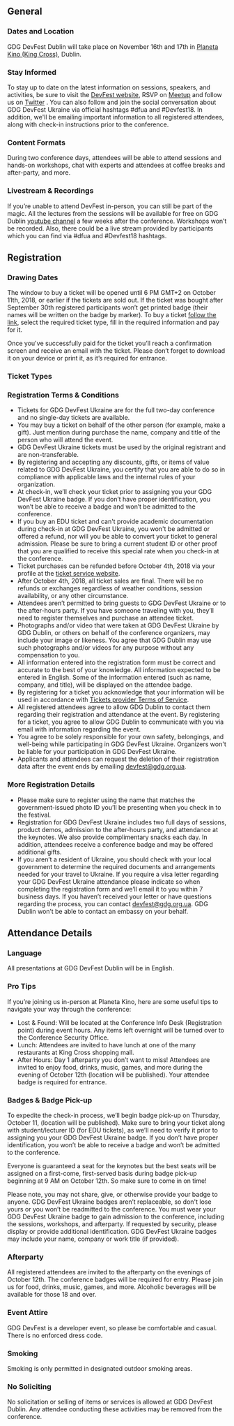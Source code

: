 ## General

### Dates and Location

GDG DevFest Dublin will take place on November 16th and 17th in [Planeta Kino (King Cross),]( https://goo.gl/Zwi76g) Dublin.

### Stay Informed

To stay up to date on the latest information on sessions, speakers, and activities, be sure to visit the [DevFest website](https://devfest.gdg.org.ua/), RSVP on [Meetup]( https://www.meetup.com/GDG-Dublin/events/244342635/) and follow us on [Twitter](https://twitter.com/gdgdublin) . You can also follow and join the social conversation about GDG DevFest Ukraine via official hashtags #dfua and #Devfest18. In addition, we'll be emailing important information to all registered attendees, along with check-in instructions prior to the conference.

### Content Formats

During two conference days, attendees will be able to attend sessions and hands-on workshops, chat with experts and attendees at coffee breaks and after-party, and more.

### Livestream & Recordings

If you’re unable to attend DevFest in-person, you can still be part of the magic. All the lectures from the sessions will be available for free on GDG Dublin [youtube channel](https://www.youtube.com/channel/UC5nknQj-2llSNd-jqXr4d_w) a few weeks after the conference. Workshops won’t be recorded. Also, there could be a live stream provided by participants which you can find via #dfua and #Devfest18 hashtags.

## Registration

### Drawing Dates

The window to buy a ticket will be opened until 6 PM GMT+2 on October 11th, 2018, or earlier if the tickets are sold out. If the ticket was bought after September 30th registered participants won’t get printed badge (their names will be written on the badge by marker). To buy a ticket [follow the link]( https://2event.com/events/1027108), select the required ticket type, fill in the required information and pay for it.

Once you've successfully paid for the ticket you’ll reach a confirmation screen and receive an email with the ticket. Please don’t forget to download it on your device or print it, as it’s required for entrance.

### Ticket Types




### Registration Terms & Conditions

- Tickets for GDG DevFest Ukraine are for the full two-day conference and no single-day tickets are available.
- You may buy a ticket on behalf of the other person (for example, make a gift). Just mention during purchase the name, company and title of the person who will attend the event.
- GDG DevFest Ukraine tickets must be used by the original registrant and are non-transferable.
- By registering and accepting any discounts, gifts, or items of value related to GDG DevFest Ukraine, you certify that you are able to do so in compliance with applicable laws and the internal rules of your organization.
- At check-in, we’ll check your ticket prior to assigning you your GDG DevFest Ukraine badge. If you don’t have proper identification, you won’t be able to receive a badge and won’t be admitted to the conference.
- If you buy an EDU ticket and can't provide academic documentation during check-in at GDG DevFest Ukraine, you won't be admitted or offered a refund, nor will you be able to convert your ticket to general admission. Please be sure to bring a current student ID or other proof that you are qualified to receive this special rate when you check-in at the conference.
- Ticket purchases can be refunded before October 4th, 2018 via your profile at the [ticket service website]( https://2event.com/events/1027108).
- After October 4th, 2018, all ticket sales are final. There will be no refunds or exchanges regardless of weather conditions, session availability, or any other circumstance.
- Attendees aren’t permitted to bring guests to GDG DevFest Ukraine or to the after-hours party. If you have someone traveling with you, they’ll need to register themselves and purchase an attendee ticket.
- Photographs and/or video that were taken at GDG DevFest Ukraine by GDG Dublin, or others on behalf of the conference organizers, may include your image or likeness. You agree that GDG Dublin may use such photographs and/or videos for any purpose without any compensation to you.
- All information entered into the registration form must be correct and accurate to the best of your knowledge. All information expected to be entered in English. Some of the information entered (such as name, company, and title), will be displayed on the attendee badge.
- By registering for a ticket you acknowledge that your information will be used in accordance with [Tickets provider Terms of Service](https://2event.com/en/agreement).
- All registered attendees agree to allow GDG Dublin to contact them regarding their registration and attendance at the event. By registering for a ticket, you agree to allow GDG Dublin to communicate with you via email with information regarding the event.
- You agree to be solely responsible for your own safety, belongings, and well-being while participating in GDG DevFest Ukraine. Organizers won't be liable for your participation in GDG DevFest Ukraine.
- Applicants and attendees can request the deletion of their registration data after the event ends by emailing [devfest@gdg.org.ua](mailto:devfest@gdg.org.ua).

### More Registration Details

- Please make sure to register using the name that matches the government-issued photo ID you’ll be presenting when you check in to the festival.
- Registration for GDG DevFest Ukraine includes two full days of sessions, product demos, admission to the after-hours party, and attendance at the keynotes. We also provide complimentary snacks each day. In addition, attendees receive a conference badge and may be offered additional gifts.
- If you aren’t a resident of Ukraine, you should check with your local government to determine the required documents and arrangements needed for your travel to Ukraine. If you require a visa letter regarding your GDG DevFest Ukraine attendance please indicate so when completing the registration form and we’ll email it to you within 7 business days. If you haven’t received your letter or have questions regarding the process, you can contact [devfest@gdg.org.ua](mailto:devfest@gdg.org.ua). GDG Dublin won’t be able to contact an embassy on your behalf.

## Attendance Details

### Language

All presentations at GDG DevFest Dublin will be in English.

### Pro Tips

If you’re joining us in-person at Planeta Kino, here are some useful tips to navigate your way through the conference:

- Lost & Found: Will be located at the Conference Info Desk (Registration point) during event hours. Any items left overnight will be turned over to the Conference Security Office.
- Lunch: Attendees are invited to have lunch at one of the many restaurants at King Cross shopping mall.
- After Hours: Day 1 afterparty you don’t want to miss! Attendees are invited to enjoy food, drinks, music, games, and more during the evening of October 12th (location will be published). Your attendee badge is required for entrance.

### Badges & Badge Pick-up

To expedite the check-in process, we’ll begin badge pick-up on Thursday, October 11, (location will be published). Make sure to bring your ticket along with student/lecturer ID (for EDU tickets), as we’ll need to verify it prior to assigning you your GDG DevFest Ukraine badge. If you don’t have proper identification, you won’t be able to receive a badge and won’t be admitted to the conference.

Everyone is guaranteed a seat for the keynotes but the best seats will be assigned on a first-come, first-served basis during badge pick-up beginning at 9 AM on October 12th. So make sure to come in on time!

Please note, you may not share, give, or otherwise provide your badge to anyone. GDG DevFest Ukraine badges aren’t replaceable, so don't lose yours or you won’t be readmitted to the conference. You must wear your GDG DevFest Ukraine badge to gain admission to the conference, including the sessions, workshops, and afterparty. If requested by security, please display or provide additional identification. GDG DevFest Ukraine badges may include your name, company or work title (if provided).

### Afterparty

All registered attendees are invited to the afterparty on the evenings of October 12th. The conference badges will be required for entry. Please join us for food, drinks, music, games, and more. Alcoholic beverages will be available for those 18 and over.

### Event Attire

GDG DevFest is a developer event, so please be comfortable and casual. There is no enforced dress code.

### Smoking

Smoking is only permitted in designated outdoor smoking areas.

### No Soliciting

No solicitation or selling of items or services is allowed at GDG DevFest Dublin. Any attendee conducting these activities may be removed from the conference.
